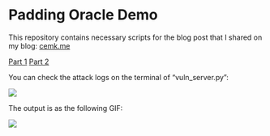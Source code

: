 # Padding Oracle Demo

This repository contains necessary scripts for the blog post that I shared on my blog: [cemk.me](https://cemk.me)

[Part 1](https://cems.fun/2020/11/01/padding-oracle-1.html)
[Part 2](https://cems.fun/2020/11/01/padding-oracle-2.html)

You can check the attack logs on the terminal of “vuln_server.py”:

![](https://cems.fun/assets/padding-oracle/demo-server.png)

The output is as the following GIF:

![](https://cems.fun/assets/padding-oracle/attack.gif)
